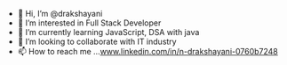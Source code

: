- 👋 Hi, I’m @drakshayani
- 👀 I’m interested in Full Stack Developer
- 🌱 I’m currently learning JavaScript, DSA with java
- 💞️ I’m looking to collaborate with IT industry
- 📫 How to reach me ...www.linkedin.com/in/n-drakshayani-0760b7248

<!---
drakshayani591/drakshayani591 is a ✨ special ✨ repository because its `README.md` (this file) appears on your GitHub profile.
You can click the Preview link to take a look at your changes.
--->

